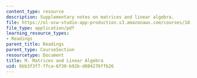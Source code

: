 ```yaml
---
content_type: resource
description: Supplementary notes on matrices and linear algebra.
file: https://ol-ocw-studio-app-production.s3.amazonaws.com/courses/18-02-multivariable-calculus-fall-2007/6bb3f3f77fca6f30b92bd804276ffb26_matrices_algebra.pdf
file_type: application/pdf
learning_resource_types:
- Readings
parent_title: Readings
parent_type: CourseSection
resourcetype: Document
title: M. Matrices and Linear Algebra
uid: 6bb3f3f7-7fca-6f30-b92b-d804276ffb26
---
```

